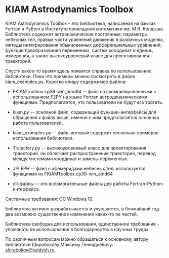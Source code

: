 # KIAM Astrodynamics Toolbox

KIAM Astrodynamics Toolbox - это библиотека, написанная на языках Fortran и Python в Институте прикладной математики им. М.В. Келдыша.
Библиотека содержит астрономические постоянные, параметры небесных тел, правые части уравнений движения в различных моделях, методы интегрирования обыкновенных дифференциальных уравнений, функции преобразования переменных, систем координат и единиц измерения, а также высокоуровневый класс для проектирования траекторий.

Спустя какое-то время здесь появится справка по использованию библиотеки. Пока что примеры можно посмотреть в файле kiam_examples.py.
Коротко опишу содержимое файлов:

- FKIAMToolbox.cp39-win_amd64 -- файл со скомпилированными с использованием F2PY на языке Fortran астродинамическими функциями. Предполагается, что пользователи не будут его трогать.

- kiam.py -- основной файл, содержащий функции-интерфейсы для обращения к файлу выше, именно с ним предполагается основная работа пользователей.

- kiam_examples.py -- файл, который содержит несколько примеров использования библиотеки.

- Trajectory.py -- высокоуровневый класс для проектирования траекторий, он облегчает распространение траекторий, перевод между системами координат и замены переменных.

- JPLEPH -- файл с эфемеридами небесных тел, используется функциями из FKIAMToolbox.cp39-win_amd64

- dll-файлы -- это вспомогательные файлы для работы Fortran-Python-интерфейса.

Системные требования: ОС Windows 10.

Библиотека активно разрабатывается и улучшается, в ближайший год-два возможно существенное изменение каких-то ее частей.

Библиотека свободна для использования, единственное требование - упомянать ее использование в благодарностях в научных трудах.

По различным вопросам можно обращаться к основному автору библиотеки Широбокову Максиму Геннадьевичу: shirobokov@keldysh.ru.
